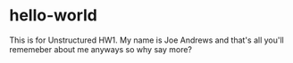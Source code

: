 # hello-world
This is for Unstructured HW1.
My name is Joe Andrews and that's all you'll rememeber about me anyways so why say more?
